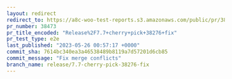 ```yaml
---
layout: redirect
redirect_to: https://a8c-woo-test-reports.s3.amazonaws.com/public/pr/38473/e2e/index.html
pr_number: 38473
pr_title_encoded: "Release%2F7.7+cherry+pick+38276+fix"
pr_test_type: e2e
last_published: "2023-05-26 00:57:17 +0000"
commit_sha: 7614bc340ea3a46538489b8119a7d57201d6cb85
commit_message: "Fix merge conflicts"
branch_name: release/7.7-cherry-pick-38276-fix
---
```

